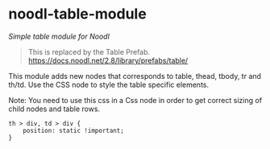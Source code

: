 # noodl-table-module
*Simple table module for Noodl*

> This is replaced by the Table Prefab. https://docs.noodl.net/2.8/library/prefabs/table/

This module adds new nodes that corresponds to table, thead, tbody, tr and th/td. Use the CSS node to style the table specific elements.

Note: You need to use this css in a Css node in order to get correct sizing of child nodes and table rows.
```
th > div, td > div {
    position: static !important;
}
```
